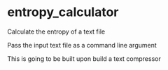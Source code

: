 # entropy_calculator
Calculate the entropy of a text file

Pass the input text file as a command line argument

This is going to be built upon build a text compressor
